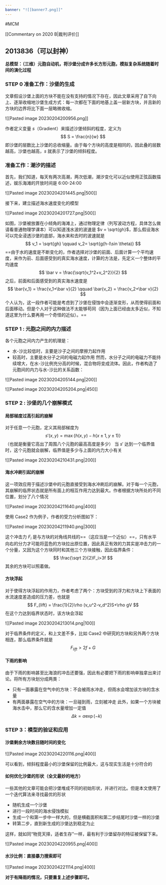```yaml
---
banner: "![[banner7.png]]"
---
```

#MCM 

[[Commentary on 2020 B|裁判评价]]

## 2013836（可以封神）
**总模型：（三维）元胞自动机，将沙堡分成许多长方形元胞，模拟复杂系统随着时间的演化过程**
### STEP 0 准备工作：沙堡的生成
文章假设沙堡上面的方块不能在没有支持的情况下存在，因此文章采用了自下向上、逐渐收缩地沙堡生成方式：每一次都在下面的地基上盖一层新方块，并且新的方块的边界将比下面一层略微收缩。

![[Pasted image 20230204200956.png]]

作者定义变量 $s$（Gradient）来描述沙堡倾斜的程度，定义为
$$
S = \frac{n}{w}
$$
即沙堡的层数比上沙堡的总收缩量。由于每个方块的高度是相同的，因此叠的层数越高，沙堡也越高，$s$ 就表示了沙堡的倾斜程度。

### 准备工作：潮汐的描述

首先，我们知道，每天有两次高潮，两次低潮，潮汐变化可以近似使用正弦函数描述，娱乐海滩的开放时间是 6:00-24:00

![[Pasted image 20230204201445.png|500]]

接下来，建立描述海水速度变化的模型

![[Pasted image 20230204201727.png|500]]

如图，沙堡被放置在小倾角的海滩上，通过物理定律（列写波动方程，具体怎么做请看普通物理学课本）可以知道浅水波的波速是 $v = \sqrt{gh}$，那么假设海水可以完全浸透沙堡的底部，海水来和去时的波速就是
$$
v_1 = \sqrt{gh} \qquad v_2= \sqrt{g(h-l\sin \theta)}
$$
==由于水的速度是不断变化的，作者选择对沙堡的前面、后面计算一个平均速度，来作为前、后面感受到的真实海水速度，计算的方法是，先定义一个整体的平均速度
$$
\bar v = \frac{\sqrt{v_1^2+v_2^2}}{2}
$$
之后，前面和后面感受到的真实海水速度是
$$
\bar{v_1} = \frac{v_1+\bar v}{2} \qquad \bar{v_2} = \frac{v_2+\bar v}{2}
$$
个人认为，这一段作者可能是考虑到了沙堡在侵蚀中会逐渐变形，从而使得前面和后面移动。但是个人对于这种做法不太能够苟同（因为上面已经由太多近似，不知道这里为什么要再用一个奇怪的近似）。==

### STEP 1 : 元胞之间的内力描述

各个元胞之间内力产生的机理是：
- 水-沙比较低时，主要是沙子之间的摩擦力起作用
- 较高时，主要是水分子之间的电磁力起作用
然而，水分子之间的电磁力不能持续增大，在水-沙比例充分高的时候，混合物将变成流体。因此，作者构造了元胞间的内力与水-沙比的关系函数：

![[Pasted image 20230204205144.png|200]]

![[Pasted image 20230204205204.png|450]]

### STEP 2 : 沙堡的几个崩解模式

#### 局部梯度过高引起的崩解

对于任意一个元胞，定义其局部梯度为
$$
s'(x,y) = \max \{h(x,y) - h(x\pm1,y\pm1)\}
$$
（也就是衡量它高出了周围八个元胞的最高高度是多少）
当 $s'$ 达到一个临界值时，这个元胞就会崩解，临界值是多少与上面的内力大小有关

![[Pasted image 20230204210431.png|200]]

#### 海水冲刷引起的崩解

这一项效应用于描述沙堡中的元胞直接受到海水冲刷后的崩解。对于每一个元胞，其崩解的临界状态就是所有面上的相互作用力达到最大。作者根据方块所处的不同位置，划分了八个情况

![[Pasted image 20230204211640.png|400]]

使用 Case2 作为例子，作者的受力分析图如下：

![[Pasted image 20230204211940.png|300]]

这个冲击力 $F_i$ 是与方块的对角线共线的==（这应当是一个近似）==，只有水平向右的分力才可能将蓝色的方块拉出原位置，因此真正有效的力其实是冲击力的一个分量，又因为这个方块同时和其他三个方块接触，因此临界条件：
$$
\frac{\sqrt 2}{2}F_i>3f
$$
其余的方块可以照着做。

#### 方块浮起

对于使得方块浮起的作用力，作者考虑了两个：方块受到的浮力和方块上下表面的水流速度差造成的压力差，也就是
$$
F_{lift} = \frac{1}{2}\rho (v_u^2-v_d^2)S+\rho gV
$$ 
在这个力达到临界状态时，该方块会浮起

![[Pasted image 20230204213014.png|100]]

对于临界条件的定义，和上文差不多，比如 Case2 中研究的方块和另外两个方块相连，那么临界条件就是
$$
F_{lift}>2f+G
$$

#### 下雨的影响

由于下雨的影响甚至比海浪的冲击还要强，因此有必要把下雨的影响单独拿出来讨论。将所有方块划分成两类：
- 只有一面暴露在空气中的方块：不会被雨水冲走，但雨水会增加该方块的含水量
- 有两面暴露在空气中的方块：一旦碰到雨，立刻被冲走
此外，如果一个方块被海水击中，那么它的含水量增加一定值
$$
\Delta k = \alpha \exp(-k)
$$

### STEP 3：模型的验证和应用

#### 沙堡剩余方块数目随时间的变化

![[Pasted image 20230204220116.png|400]]

可以看到，倾斜程度最小的沙堡保留的比例最大，这与现实生活是十分符合的

#### 如何优化沙堡的形状（全文最妙的地方）

一些其他的文章可能会把沙堡堆成不同的初始形状，并进行对比。但是本文使用了一个迭代算法来寻找最优的形状
- 随机生成一个沙堡
- 进行一段时间的海水侵蚀模拟
- 生成一个和第一步中一样大的，但是横截面积和第二步结尾时沙堡一样的沙堡
- 转第二步，直到新生成的沙堡达到稳定为止

这样，就如同“物竞天择，适者生存”一样，最有利于沙堡留存的特征被保留下来。

![[Pasted image 20230204220955.png|400]]


#### 水沙比例：直接暴力搜索即可

![[Pasted image 20230204221114.png|400]]

**对于有降雨的情况，只要重复上述步骤即可。**




